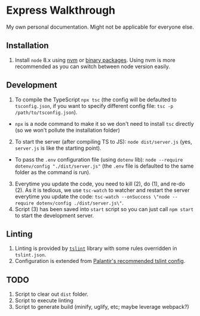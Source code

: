 # Express Walkthrough

My own personal documentation. Might not be applicable for everyone else.

## Installation

1. Install `node` 8.x using [nvm](https://github.com/creationix/nvm) or [binary packages](https://nodejs.org/en/download/). Using nvm is more recommended as you can switch between node version easily.

## Development
1. To compile the TypeScript `npx tsc` (the config will be defaulted to `tsconfig.json`, if you want to specify different config file: `tsc -p /path/to/tsconfig.json`).
  - `npx` is a node command to make it so we don't need to install `tsc` directly (so we won't pollute the installation folder)
2. To start the server (after compiling TS to JS): `node dist/server.js` (yes, `server.js` is like the starting point).
  - To pass the `.env` configuration file (using `dotenv` lib): `node --require dotenv/config "./dist/server.js"` (the `.env` file is defaulted to the same folder as the command is run).
3. Everytime you update the code, you need to kill (2), do (1), and re-do (2). As it is tedious, we use `tsc-watch` to watcher and restart the server everytime you update the code: `tsc-watch --onSuccess \"node --require dotenv/config ./dist/server.js\"`.
4. Script (3) has been saved into `start` script so you can just call `npm start` to start the development server.

## Linting
1. Linting is provided by [`tslint`](https://palantir.github.io/tslint/) library with some rules overridden in `tslint.json`.
2. Configuration is extended from [Palantir's recommended tslint config](https://github.com/palantir/tslint/blob/master/src/configs/recommended.ts).

## TODO
1. Script to clear out `dist` folder.
2. Script to execute linting
3. Script to generate build (minify, uglify, etc; maybe leverage webpack?)
